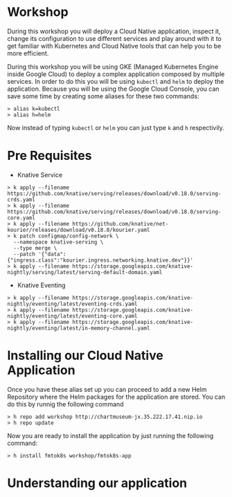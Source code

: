 # Workshop 

During this workshop you will deploy a Cloud Native application, inspect it, change its configuration to use different services and 
play around with it to get familiar with Kubernetes and Cloud Native tools that can help you to be more efficient. 

During this workshop you will be using GKE (Managed Kubernetes Engine inside Google Cloud) to deploy a complex application composed by multiple services. In order to do this 
you will be using `kubectl` and `helm` to deploy the application. Because you will be using the Google Cloud Console, you can save some time by creating some aliases for these two commands:

```
> alias k=kubectl
> alias h=helm
```
Now instead of typing `kubectl` or `helm` you can just type `k` and `h` respectivily. 

# Pre Requisites
- Knative Service


```
> k apply --filename https://github.com/knative/serving/releases/download/v0.18.0/serving-crds.yaml
> k apply --filename https://github.com/knative/serving/releases/download/v0.18.0/serving-core.yaml
> k apply --filename https://github.com/knative/net-kourier/releases/download/v0.18.0/kourier.yaml
> k patch configmap/config-network \
  --namespace knative-serving \
  --type merge \
  --patch '{"data":{"ingress.class":"kourier.ingress.networking.knative.dev"}}'
> k apply --filename https://storage.googleapis.com/knative-nightly/serving/latest/serving-default-domain.yaml  
```

- Knative Eventing

```
> k apply --filename https://storage.googleapis.com/knative-nightly/eventing/latest/eventing-crds.yaml
> k apply --filename https://storage.googleapis.com/knative-nightly/eventing/latest/eventing-core.yaml
> k apply --filename https://storage.googleapis.com/knative-nightly/eventing/latest/in-memory-channel.yaml
```


# Installing our Cloud Native Application

Once you have these alias set up you can proceed to add a new Helm Repository where the Helm packages for the application are stored. 
You can do this by runnig the following command

```
> h repo add workshop http://chartmuseum-jx.35.222.17.41.nip.io
> h repo update
```

Now you are ready to install the application by just running the following command:
```
> h install fmtok8s workshop/fmtok8s-app
```

# Understanding our application
